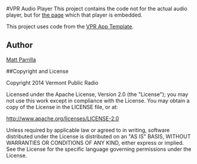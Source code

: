 #VPR Audio Player
This project contains the code not for the actual audio player, but for [the page](http://www.vpr.net/apps/audio-player) which that player is embedded.

This project uses code from the [VPR App Template](http://github.com/vprnet/app-template).

## Author
[Matt Parrilla](http://twitter.com/mattparrilla)

##Copyright and License

Copyright 2014 Vermont Public Radio

Licensed under the Apache License, Version 2.0 (the "License"); you may not use this work except in compliance with the License.
You may obtain a copy of the License in the LICENSE file, or at:

http://www.apache.org/licenses/LICENSE-2.0

Unless required by applicable law or agreed to in writing, software distributed under the License is distributed on an "AS IS" BASIS,
WITHOUT WARRANTIES OR CONDITIONS OF ANY KIND, either express or implied. See the License for the specific language
governing permissions under the License.
